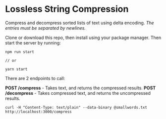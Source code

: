 # Lossless String Compression

Compress and decompress sorted lists of text using delta encoding. *The entries must be separated by newlines.*

Clone or download this repo, then install using your package manager. Then start the server by running:

```
npm run start

// or

yarn start
```

There are 2 endpoints to call:

**POST /compress** - Takes text, and returns the compressed results.
**POST /decompress** - Takes compressed text, and returns the uncompressed results.

```
curl -H "Content-Type: text/plain" --data-binary @smallwords.txt http://localhost:3000/compress
```
